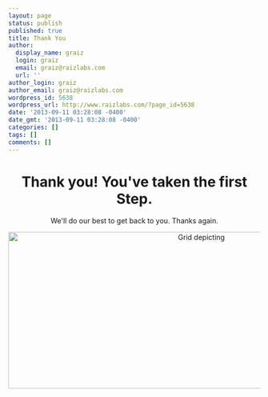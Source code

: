 ```yaml
---
layout: page
status: publish
published: true
title: Thank You
author:
  display_name: graiz
  login: graiz
  email: graiz@raizlabs.com
  url: ''
author_login: graiz
author_email: graiz@raizlabs.com
wordpress_id: 5638
wordpress_url: http://www.raizlabs.com/?page_id=5638
date: '2013-09-11 03:28:08 -0400'
date_gmt: '2013-09-11 03:28:08 -0400'
categories: []
tags: []
comments: []
---
```

<h1 style="text-align: center">Thank you! You've taken the first Step.</h1>
<p style="text-align: center">We'll do our best to get back to you. Thanks again.</p>
<div style="text-align:center"><img src="http://www.raizlabs.com/wp-content/uploads/2013/09/cartoons-horizontal-white-20141203-1024x424.png" alt="Grid depicting " width="756" height="313" /></div>
